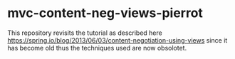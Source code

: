 
# mvc-content-neg-views-pierrot
This repository revisits the tutorial as described here https://spring.io/blog/2013/06/03/content-negotiation-using-views
since it has become old thus the techniques used are now obsolotet.
